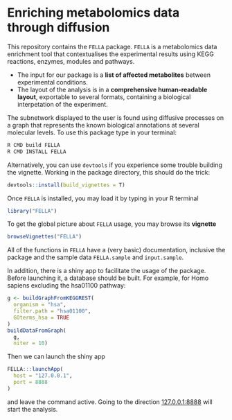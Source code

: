 # Enriching metabolomics data through diffusion


This repository contains the `FELLA` package. `FELLA` is a metabolomics data enrichment tool that contextualises the experimental results using KEGG reactions, enzymes, modules and pathways. 

- The input for our package is a __list of affected metabolites__ between experimental conditions. 
- The layout of the analysis is in a __comprehensive human-readable layout__, exportable to several formats, containing a biological interpetation of the experiment. 

The subnetwork displayed to the user is found using diffusive processes on a graph that represents the known biological annotations at several molecular levels. To use this package type in your terminal: 

```bash
R CMD build FELLA
R CMD INSTALL FELLA
```

Alternatively, you can use `devtools` if you experience some trouble building the vignette. Working in the package directory, this should do the trick:

```r
devtools::install(build_vignettes = T)
```

Once `FELLA` is installed, you may load it by typing in your R terminal

```r
library("FELLA")
```

To get the global picture about `FELLA` usage, you may browse its __vignette__

```r
browseVignettes("FELLA")
```

All of the functions in `FELLA` have a (very basic) documentation, inclusive 
the package and the sample data `FELLA.sample` and `input.sample`.

In addition, there is a shiny app to facilitate the 
usage of the package. Before launching it, a 
database should be built. For example, for Homo sapiens 
excluding the hsa01100 pathway:

```r
g <- buildGraphFromKEGGREST(
  organism = "hsa", 
  filter.path = "hsa01100", 
  GOterms_hsa = TRUE
)
buildDataFromGraph(
  g, 
  niter = 10)
```

Then we can launch the shiny app 

```r
FELLA:::launchApp(
  host = "127.0.0.1", 
  port = 8888
)
```

and leave the command active. Going to the direction 
[127.0.0.1:8888](127.0.0.1:8888) will start the analysis.